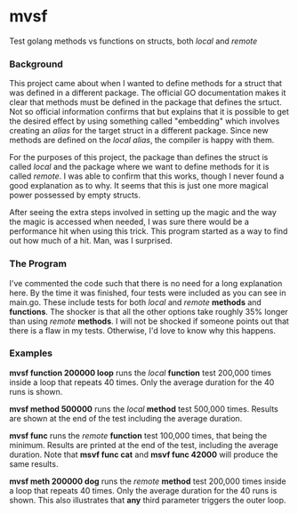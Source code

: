 # mvsf
Test golang methods vs functions on structs, both *local* and *remote* 

### Background
This project came about when I wanted to define methods for a struct that was defined in a different package. The official GO documentation makes it clear that methods must be defined in the package that defines the srtuct. Not so official information confirms that but explains that it is possible to get the desired effect by using something called "embedding" which involves creating an *alias* for the target struct in a different package. Since new methods are defined on the *local alias*, the compiler is happy with them.

For the purposes of this project, the package than defines the struct is called *local* and the package where we want to define methods for it is called *remote*. I was able to confirm that this works, though I never found a good explanation as to why. It seems that this is just one more magical power possessed by empty structs.

After seeing the extra steps involved in setting up the magic and the way the magic is accessed when needed, I was sure there would be a performance hit when using this trick. This program started as a way to find out how much of a hit. Man, was I surprised.

### The Program
I've commented the code such that there is no need for a long explanation here. By the time it was finished, four tests were included as you can see in main.go. These include tests for both *local* and *remote* **methods** and **functions**. The shocker is that all the other options take roughly 35% longer than using *remote* **methods**. I will not be shocked if someone points out that there is a flaw in my tests. Otherwise, I'd love to know why this happens.

### Examples
**mvsf function 200000 loop** runs the *local* **function** test 200,000 times inside a loop that repeats 40 times. Only the average duration for the 40 runs is shown. 

**mvsf method 500000** runs the *local* **method** test 500,000 times. Results are shown at the end of the test including the average duration.

**mvsf func** runs the *remote* **function** test 100,000 times, that being the minimum. Results are printed at the end of the test, including the average duration. Note that **msvf func cat** and **msvf func 42000** will produce the same results.

**mvsf meth 200000 dog** runs the *remote* **method** test 200,000 times inside a loop that repeats 40 times. Only the average duration for the 40 runs is shown. This also illustrates that **any** third parameter triggers the outer loop.

